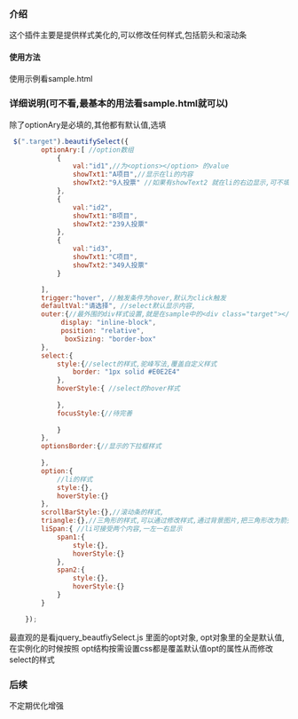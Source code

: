 ### 介绍 
这个插件主要是提供样式美化的,可以修改任何样式,包括箭头和滚动条

#### 使用方法 
使用示例看sample.html

### 详细说明(可不看,最基本的用法看sample.html就可以)

  除了optionAry是必填的,其他都有默认值,选填


```javascript
 $(".target").beautifySelect({
        optionAry:[ //option数组
            {
                val:"id1",//为<options></option> 的value
                showTxt1:"A项目",//显示在li的内容
                showTxt2:"9人投票" //如果有showText2 就在li的右边显示,可不填
            },
            {
                val:"id2",
                showTxt1:"B项目",
                showTxt2:"239人投票"
            },
            {
                val:"id3",
                showTxt1:"C项目",
                showTxt2:"349人投票"
            }

        ],
        trigger:"hover", //触发条件为hover,默认为click触发
        defaultVal:"请选择", //select默认显示内容,
        outer:{//最外围的div样式设置,就是在sample中的<div class="target"></div>
             display: "inline-block",
             position: "relative",
              boxSizing: "border-box"
        },
        select:{
            style:{//select的样式,驼峰写法,覆盖自定义样式
                border: "1px solid #E0E2E4"
            },
            hoverStyle:{ //select的hover样式
                
            },
            focusStyle:{//待完善
                
            }
        },
        optionsBorder:{//显示的下拉框样式
          
        },
        option:{
            //li的样式
            style:{},
            hoverStyle:{}
        },
        scrollBarStyle:{},//滚动条的样式,
        triangle:{},//三角形的样式,可以通过修改样式,通过背景图片,把三角形改为箭头图片,
        liSpan:{ //li可接受两个内容,一左一右显示
            span1:{
                style:{},
                hoverStyle:{}
            },
            span2:{
                style:{},
                hoverStyle:{}
            }
        }

    });
``` 

 最直观的是看jquery_beautfiySelect.js 里面的opt对象, opt对象里的全是默认值,在实例化的时候按照
     opt结构按需设置css都是覆盖默认值opt的属性从而修改select的样式

### 后续
不定期优化增强
